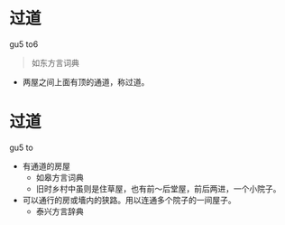 # 过道
gu5 to6
> 如东方言词典
- 两屋之间上面有顶的通道，称过道。

# 过道
gu5 to
+ 有通道的房屋
  * 如皋方言词典
  - 旧时乡村中虽则是住草屋，也有前～后堂屋，前后两进，一个小院子。
+ 可以通行的房或墻内的狭路。用以连通多个院子的一间屋子。
  * 泰兴方言辞典
